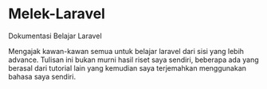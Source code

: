 # Melek-Laravel
Dokumentasi Belajar Laravel

Mengajak kawan-kawan semua untuk belajar laravel dari sisi yang lebih advance. Tulisan ini bukan murni hasil riset saya sendiri, beberapa ada yang berasal dari tutorial lain yang kemudian saya terjemahkan menggunakan bahasa saya sendiri.
